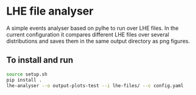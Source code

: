 # LHE file analyser

A simple events analyser based on pylhe to run over LHE files.
In the current configuration it compares different LHE files over several distributions and saves them in the same output directory as png figures.

## To install and run

```bash
source setup.sh
pip install .
lhe-analyser --o output-plots-test --i lhe-files/ --c config.yaml
```
